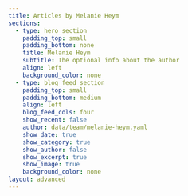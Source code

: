 ```yaml
---
title: Articles by Melanie Heym
sections:
  - type: hero_section
    padding_top: small
    padding_bottom: none
    title: Melanie Heym
    subtitle: The optional info about the author
    align: left
    background_color: none
  - type: blog_feed_section
    padding_top: small
    padding_bottom: medium
    align: left
    blog_feed_cols: four
    show_recent: false
    author: data/team/melanie-heym.yaml
    show_date: true
    show_category: true
    show_author: false
    show_excerpt: true
    show_image: true
    background_color: none
layout: advanced
---
```

